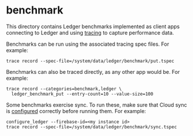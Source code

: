 # benchmark

This directory contains Ledger benchmarks implemented as client apps connecting
to Ledger and using [tracing](https://fuchsia.googlesource.com/tracing/) to
capture performance data.

Benchmarks can be run using the associated tracing spec files. For example:

```
trace record --spec-file=/system/data/ledger/benchmark/put.tspec
```

Benchmarks can also be traced directly, as any other app would be. For example:

```
trace record --categories=benchmark,ledger \
  ledger_benchmark_put --entry-count=10 --value-size=100
```

Some benchmarks exercise sync. To run these, make sure that Cloud sync is
[configured] correctly before running them. For example:

```
configure_ledger --firebase-id=<my instance id>
trace record --spec-file=/system/data/ledger/benchmark/sync.tspec
```

[configured]: https://fuchsia.googlesource.com/ledger/+/HEAD/docs/user_guide.md
